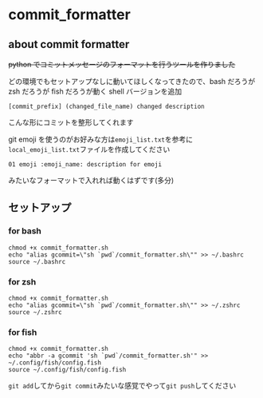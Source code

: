 # commit_formatter

## about commit formatter

~~python でコミットメッセージのフォーマットを行うツールを作りました~~

どの環境でもセットアップなしに動いてほしくなってきたので、bash だろうが zsh だろうが fish だろうが動く shell バージョンを追加

```
[commit_prefix] (changed_file_name) changed description
```

こんな形にコミットを整形してくれます

git emoji を使うのがお好みな方は`emoji_list.txt`を参考に`local_emoji_list.txt`ファイルを作成してください

`01 emoji :emoji_name: description for emoji`

みたいなフォーマットで入れれば動くはずです(多分)

## セットアップ

### for bash

```shell script
chmod +x commit_formatter.sh
echo "alias gcommit=\"sh `pwd`/commit_formatter.sh\"" >> ~/.bashrc
source ~/.bashrc
```

### for zsh

```shell script
chmod +x commit_formatter.sh
echo "alias gcommit=\"sh `pwd`/commit_formatter.sh\"" >> ~/.zshrc
source ~/.zshrc
```

### for fish

```shell script
chmod +x commit_formatter.sh
echo "abbr -a gcommit 'sh `pwd`/commit_formatter.sh'" >> ~/.config/fish/config.fish
source ~/.config/fish/config.fish
```

`git add`してから`git commit`みたいな感覚でやって`git push`してください
